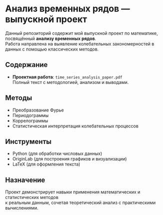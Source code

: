 # Анализ временных рядов — выпускной проект

Данный репозиторий содержит мой выпускной проект по математике, посвящённый **анализу временных рядов**.  
Работа направлена на выявление колебательных закономерностей в данных с помощью классических методов.

## Содержание
- **Проектная работа**: `time_series_analysis_paper.pdf`  
  Полный текст с методологией, анализом и выводами.

## Методы
- Преобразование Фурье  
- Периодограммы  
- Коррелограммы  
- Статистическая интерпретация колебательных процессов

## Инструменты
- Python (для обработки числовых данных)  
- OriginLab (для построения графиков и визуализации)  
- LaTeX (для оформления текста)

## Назначение
Проект демонстрирует навыки применения математических и статистических методов  
к реальным данным, сочетая теоретический анализ с практическими вычислениями.

